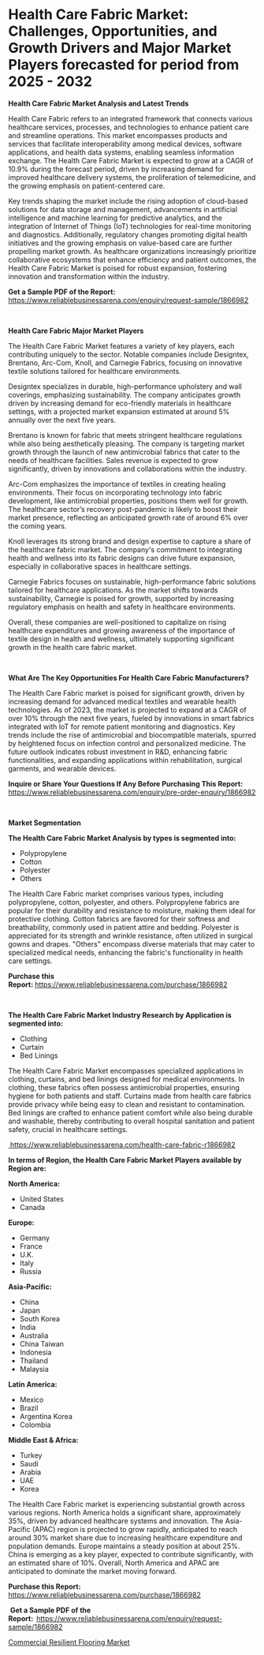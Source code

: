 <p><h1>Health Care Fabric Market: Challenges, Opportunities, and Growth Drivers and Major Market Players forecasted for period from 2025 - 2032</h1></p><p><strong>Health Care Fabric Market Analysis and Latest Trends</strong></p>
<p><p>Health Care Fabric refers to an integrated framework that connects various healthcare services, processes, and technologies to enhance patient care and streamline operations. This market encompasses products and services that facilitate interoperability among medical devices, software applications, and health data systems, enabling seamless information exchange. The Health Care Fabric Market is expected to grow at a CAGR of 10.9% during the forecast period, driven by increasing demand for improved healthcare delivery systems, the proliferation of telemedicine, and the growing emphasis on patient-centered care. </p><p>Key trends shaping the market include the rising adoption of cloud-based solutions for data storage and management, advancements in artificial intelligence and machine learning for predictive analytics, and the integration of Internet of Things (IoT) technologies for real-time monitoring and diagnostics. Additionally, regulatory changes promoting digital health initiatives and the growing emphasis on value-based care are further propelling market growth. As healthcare organizations increasingly prioritize collaborative ecosystems that enhance efficiency and patient outcomes, the Health Care Fabric Market is poised for robust expansion, fostering innovation and transformation within the industry.</p></p>
<p><strong>Get a Sample PDF of the Report:&nbsp;</strong> <a href="https://www.reliablebusinessarena.com/enquiry/request-sample/1866982?utm_campaign=2258&utm_medium=2&utm_source=Github&utm_content=ia&utm_term=09022025&utm_id=health-care-fabric">https://www.reliablebusinessarena.com/enquiry/request-sample/1866982</a></p>
<p>&nbsp;</p>
<p><strong>Health Care Fabric Major Market Players</strong></p>
<p><p>The Health Care Fabric Market features a variety of key players, each contributing uniquely to the sector. Notable companies include Designtex, Brentano, Arc-Com, Knoll, and Carnegie Fabrics, focusing on innovative textile solutions tailored for healthcare environments.</p><p>Designtex specializes in durable, high-performance upholstery and wall coverings, emphasizing sustainability. The company anticipates growth driven by increasing demand for eco-friendly materials in healthcare settings, with a projected market expansion estimated at around 5% annually over the next five years.</p><p>Brentano is known for fabric that meets stringent healthcare regulations while also being aesthetically pleasing. The company is targeting market growth through the launch of new antimicrobial fabrics that cater to the needs of healthcare facilities. Sales revenue is expected to grow significantly, driven by innovations and collaborations within the industry.</p><p>Arc-Com emphasizes the importance of textiles in creating healing environments. Their focus on incorporating technology into fabric development, like antimicrobial properties, positions them well for growth. The healthcare sector’s recovery post-pandemic is likely to boost their market presence, reflecting an anticipated growth rate of around 6% over the coming years.</p><p>Knoll leverages its strong brand and design expertise to capture a share of the healthcare fabric market. The company's commitment to integrating health and wellness into its fabric designs can drive future expansion, especially in collaborative spaces in healthcare settings.</p><p>Carnegie Fabrics focuses on sustainable, high-performance fabric solutions tailored for healthcare applications. As the market shifts towards sustainability, Carnegie is poised for growth, supported by increasing regulatory emphasis on health and safety in healthcare environments.</p><p>Overall, these companies are well-positioned to capitalize on rising healthcare expenditures and growing awareness of the importance of textile design in health and wellness, ultimately supporting significant growth in the health care fabric market.</p></p>
<p>&nbsp;</p>
<p><strong>What Are The Key Opportunities For Health Care Fabric Manufacturers?</strong></p>
<p><p>The Health Care Fabric market is poised for significant growth, driven by increasing demand for advanced medical textiles and wearable health technologies. As of 2023, the market is projected to expand at a CAGR of over 10% through the next five years, fueled by innovations in smart fabrics integrated with IoT for remote patient monitoring and diagnostics. Key trends include the rise of antimicrobial and biocompatible materials, spurred by heightened focus on infection control and personalized medicine. The future outlook indicates robust investment in R&D, enhancing fabric functionalities, and expanding applications within rehabilitation, surgical garments, and wearable devices.</p></p>
<p><strong>Inquire or Share Your Questions If Any Before Purchasing This Report:</strong> <a href="https://www.reliablebusinessarena.com/enquiry/pre-order-enquiry/1866982?utm_campaign=2258&utm_medium=2&utm_source=Github&utm_content=ia&utm_term=09022025&utm_id=health-care-fabric">https://www.reliablebusinessarena.com/enquiry/pre-order-enquiry/1866982</a></p>
<p>&nbsp;</p>
<p><strong>Market Segmentation</strong></p>
<p><strong>The Health Care Fabric Market Analysis by types is segmented into:</strong></p>
<p><ul><li>Polypropylene</li><li>Cotton</li><li>Polyester</li><li>Others</li></ul></p>
<p><p>The Health Care Fabric market comprises various types, including polypropylene, cotton, polyester, and others. Polypropylene fabrics are popular for their durability and resistance to moisture, making them ideal for protective clothing. Cotton fabrics are favored for their softness and breathability, commonly used in patient attire and bedding. Polyester is appreciated for its strength and wrinkle resistance, often utilized in surgical gowns and drapes. "Others" encompass diverse materials that may cater to specialized medical needs, enhancing the fabric's functionality in health care settings.</p></p>
<p><strong>Purchase this Report:&nbsp;</strong><a href="https://www.reliablebusinessarena.com/purchase/1866982?utm_campaign=2258&utm_medium=2&utm_source=Github&utm_content=ia&utm_term=09022025&utm_id=health-care-fabric">https://www.reliablebusinessarena.com/purchase/1866982</a></p>
<p>&nbsp;</p>
<p><strong>The Health Care Fabric Market Industry Research by Application is segmented into:</strong></p>
<p><ul><li>Clothing</li><li>Curtain</li><li>Bed Linings</li></ul></p>
<p><p>The Health Care Fabric Market encompasses specialized applications in clothing, curtains, and bed linings designed for medical environments. In clothing, these fabrics often possess antimicrobial properties, ensuring hygiene for both patients and staff. Curtains made from health care fabrics provide privacy while being easy to clean and resistant to contamination. Bed linings are crafted to enhance patient comfort while also being durable and washable, thereby contributing to overall hospital sanitation and patient safety, crucial in healthcare settings.</p></p>
<p><a href="https://www.reliablebusinessarena.com/health-care-fabric-r1866982?utm_campaign=2258&utm_medium=2&utm_source=Github&utm_content=ia&utm_term=09022025&utm_id=health-care-fabric">&nbsp;https://www.reliablebusinessarena.com/health-care-fabric-r1866982</a></p>
<p><strong>In terms of Region, the Health Care Fabric Market Players available by Region are:</strong></p>
<p>
    <p> <strong> North America: </strong>
        <ul>
            <li>United States</li>
            <li>Canada</li>
        </ul>
        </p> 
    <p> <strong> Europe: </strong>
        <ul>
            <li>Germany</li>
            <li>France</li>
            <li>U.K.</li>
            <li>Italy</li>
            <li>Russia</li>
        </ul>
        </p> 
    <p> <strong> Asia-Pacific: </strong>
        <ul>
            <li>China</li>
            <li>Japan</li>
            <li>South Korea</li>
            <li>India</li>
            <li>Australia</li>
            <li>China Taiwan</li>
            <li>Indonesia</li>
            <li>Thailand</li>
            <li>Malaysia</li>
        </ul>
        </p> 
    <p> <strong> Latin America: </strong>
        <ul>
            <li>Mexico</li>
            <li>Brazil</li>
            <li>Argentina Korea</li>
            <li>Colombia</li>
        </ul>
        </p> 
    <p> <strong> Middle East & Africa: </strong>
        <ul>
            <li>Turkey</li>
            <li>Saudi</li>
            <li>Arabia</li>
            <li>UAE</li>
            <li>Korea</li>
        </ul>
    </p>
    </p>
<p><p>The Health Care Fabric market is experiencing substantial growth across various regions. North America holds a significant share, approximately 35%, driven by advanced healthcare systems and innovation. The Asia-Pacific (APAC) region is projected to grow rapidly, anticipated to reach around 30% market share due to increasing healthcare expenditure and population demands. Europe maintains a steady position at about 25%. China is emerging as a key player, expected to contribute significantly, with an estimated share of 10%. Overall, North America and APAC are anticipated to dominate the market moving forward.</p></p>
<p><strong>Purchase this Report: </strong><a href="https://www.reliablebusinessarena.com/purchase/1866982?utm_campaign=2258&utm_medium=2&utm_source=Github&utm_content=ia&utm_term=09022025&utm_id=health-care-fabric">https://www.reliablebusinessarena.com/purchase/1866982</a></p>
<p>&nbsp;<strong>Get a Sample PDF of the Report:&nbsp;&nbsp;</strong><a href="https://www.reliablebusinessarena.com/enquiry/request-sample/1866982?utm_campaign=2258&utm_medium=2&utm_source=Github&utm_content=ia&utm_term=09022025&utm_id=health-care-fabric">https://www.reliablebusinessarena.com/enquiry/request-sample/1866982</a></p>
<p><strong></strong></p>
<p><p><a href="https://github.com/ilonaenterline65/Market-Research-Report-List-1/blob/main/commercial-resilient-flooring-market.md?utm_campaign=2258&utm_medium=2&utm_source=Github&utm_content=ia&utm_term=09022025&utm_id=health-care-fabric">Commercial Resilient Flooring Market</a></p></p>